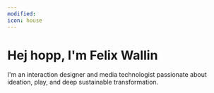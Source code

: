 ```yaml
---
modified:
icon: house
---
```


# Hej hopp, I'm Felix Wallin

I'm an interaction designer and media technologist passionate about ideation, play, and deep sustainable transformation.
